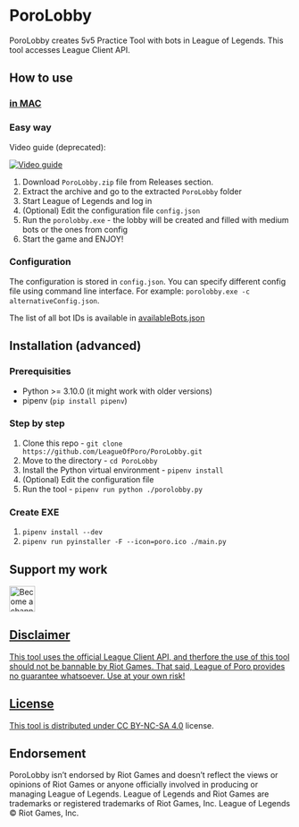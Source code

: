 # PoroLobby

PoroLobby creates 5v5 Practice Tool with bots in League of Legends. This tool accesses League Client API.

## How to use

### [in MAC](./macOS.md)

### Easy way

Video guide (deprecated):

[![Video guide](https://img.youtube.com/vi/EHd3vRVECLg/0.jpg)](https://www.youtube.com/watch?v=EHd3vRVECLg)

1. Download `PoroLobby.zip` file from Releases section.
2. Extract the archive and go to the extracted `PoroLobby` folder
2. Start League of Legends and log in
4. (Optional) Edit the configuration file `config.json`
3. Run the `porolobby.exe` - the lobby will be created and filled with medium bots or the ones from config
4. Start the game and ENJOY!

### Configuration

The configuration is stored in `config.json`. You can specify different config file using command line interface. For example: `porolobby.exe -c alternativeConfig.json`.

The list of all bot IDs is available in [availableBots.json](https://github.com/LeagueOfPoro/PoroLobby/blob/master/availableBots.json)

## Installation (advanced)

### Prerequisities
- Python >= 3.10.0 (it might work with older versions)
- pipenv (`pip install pipenv`)

### Step by step
1. Clone this repo - `git clone https://github.com/LeagueOfPoro/PoroLobby.git`
2. Move to the directory -  `cd PoroLobby`
3. Install the Python virtual environment - `pipenv install`
4. (Optional) Edit the configuration file
5. Run the tool - `pipenv run python ./porolobby.py`

### Create EXE
1.  `pipenv install --dev`
2.  `pipenv run pyinstaller -F --icon=poro.ico ./main.py`

## Support my work
<a href='https://www.youtube.com/channel/UCwgpdTScSd788qILhLnyyyw/join' target='_blank'><img height='35' style='border:0px;height:46px;' src='https://share.leagueofporo.com/yt_member.png' border='0' alt='Become a channel member on YouTube' />

## Disclaimer

This tool uses the official League Client API, and therfore the use of this tool should not be bannable by Riot Games. That said, League of Poro provides no guarantee whatsoever. Use at your own risk!

## License

This tool is distributed under [CC BY-NC-SA 4.0](https://creativecommons.org/licenses/by-nc-sa/4.0/) license.

## Endorsement

PoroLobby isn’t endorsed by Riot Games and doesn’t reflect the views or opinions of Riot Games or anyone officially involved in producing or managing League of Legends. League of Legends and Riot Games are trademarks or registered trademarks of Riot Games, Inc. League of Legends © Riot Games, Inc.
